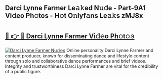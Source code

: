 ## Darci Lynne Farmer Le𝚊𝚔ed N𝚞𝚍e - Part-9A1 Vi𝚍eo Ph𝚘tos - H𝚘t O𝚗lyf𝚊ns Le𝚊𝚔s zMJ8x

# <h2><a href="http://hf8nfsi.feru.top/?c=Darci+Lynne+Farmer">🔗 👉 🔴 Darci Lynne Farmer Vi𝚍𝚎o Ph𝚘t𝚘𝚜</a></h2>

[![Darci Lynne Farmer Nu𝚍𝚎s](https://i.imgur.com/0TWrTi3.gif)](http://hf8nfsi.feru.top/?c=Darci+Lynne+Farmer)
Online personality Darci Lynne Farmer and content producer, known for disseminating dance and lifestyle content through solo and collaborative dance performances and brief videos. Integrity and trustworthiness Darci Lynne Farmer are vital for the credibility of a public figure. 
